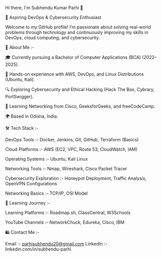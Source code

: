 Hi there, I'm Subhendu Kumar Parhi 👋

🌟 Aspiring DevOps & Cybersecurity Enthusiast

Welcome to my GitHub profile! I’m passionate about solving real-world problems through technology and continuously improving my skills in DevOps, cloud computing, and cybersecurity.


🌱 About Me :-


🎓 Currently pursuing a Bachelor of Computer Applications (BCA) (2022–2025).

🚀 Hands-on experience with AWS, DevOps, and Linux Distributions (Ubuntu, Kali).

🔍 Exploring Cybersecurity and Ethical Hacking (Hack The Box, Cybrary, PortSwigger).

📖 Learning Networking from Cisco, GeeksforGeeks, and freeCodeCamp.

🌍 Based in Odisha, India.


🛠️ Tech Stack :-


DevOps Tools :- Docker, Jenkins, Git, GitHub, Terraform (Basics)

Cloud Platforms :- AWS (EC2, VPC, Route 53, CloudWatch, IAM)

Operating Systems :- Ubuntu, Kali Linux

Networking Tools :- Nmap, Wireshark, Cisco Packet Tracer

Cybersecurity Exploration :- Honeypot Deployment, Traffic Analysis, OpenVPN Configurations

Networking Basics :- TCP/IP, OSI Model


🌟 Learning Journey :-


Learning Platforms :- Roadmap.sh, ClassCentral, W3Schools

YouTube Channels :- NetworkChuck, Edureka, Cisco, IBM


🛍️ Contact Me :-


Email :- parhisubhendu20@gmail.com
LinkedIn :- linkedin.com/in/subhendu-parhi

